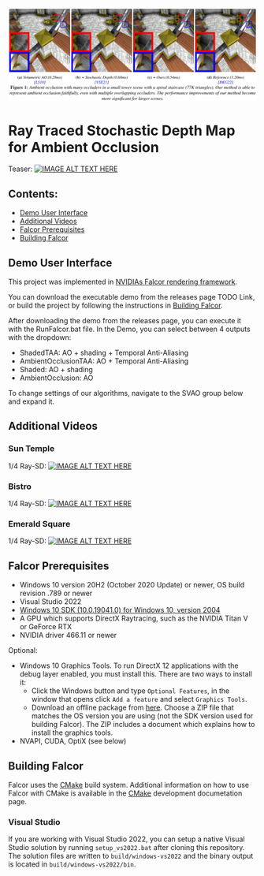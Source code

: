 ![](docs/images/teaser.png)

# Ray Traced Stochastic Depth Map for Ambient Occlusion

Teaser:
[![IMAGE ALT TEXT HERE](https://img.youtube.com/vi/sWEYIxme968/0.jpg)](https://www.youtube.com/watch?v=sWEYIxme968)

## Contents:

* [Demo User Interface](#demo-user-interface)
* [Additional Videos](#additional-videos)
* [Falcor Prerequisites](#falcor-prerequisites)
* [Building Falcor](#building-falcor)

## Demo User Interface

This project was implemented in [NVIDIAs Falcor rendering framework](https://github.com/NVIDIAGameWorks/Falcor).

You can download the executable demo from the releases page TODO Link, or build the project by following the instructions in [Building Falcor](#building-falcor).

After downloading the demo from the releases page, you can execute it with the RunFalcor.bat file. In the Demo, you can select between 4 outputs with the dropdown:
* ShadedTAA: AO + shading + Temporal Anti-Aliasing
* AmbientOcclusionTAA: AO + Temporal Anti-Aliasing
* Shaded: AO + shading
* AmbientOcclusion: AO

To change settings of our algorithms, navigate to the SVAO group below and expand it.

## Additional Videos

### Sun Temple
1/4 Ray-SD:
[![IMAGE ALT TEXT HERE](https://img.youtube.com/vi/sWEYIxme968/0.jpg)](https://www.youtube.com/watch?v=sWEYIxme968)

### Bistro
1/4 Ray-SD:
[![IMAGE ALT TEXT HERE](https://img.youtube.com/vi/vHRyg8kd2Yg/0.jpg)](https://www.youtube.com/watch?v=vHRyg8kd2Yg)

### Emerald Square
1/4 Ray-SD:
[![IMAGE ALT TEXT HERE](https://img.youtube.com/vi/PIQo2_nakQA/0.jpg)](https://www.youtube.com/watch?v=PIQo2_nakQA)

## Falcor Prerequisites
- Windows 10 version 20H2 (October 2020 Update) or newer, OS build revision .789 or newer
- Visual Studio 2022
- [Windows 10 SDK (10.0.19041.0) for Windows 10, version 2004](https://developer.microsoft.com/en-us/windows/downloads/windows-10-sdk/)
- A GPU which supports DirectX Raytracing, such as the NVIDIA Titan V or GeForce RTX
- NVIDIA driver 466.11 or newer

Optional:
- Windows 10 Graphics Tools. To run DirectX 12 applications with the debug layer enabled, you must install this. There are two ways to install it:
    - Click the Windows button and type `Optional Features`, in the window that opens click `Add a feature` and select `Graphics Tools`.
    - Download an offline package from [here](https://docs.microsoft.com/en-us/windows-hardware/test/hlk/windows-hardware-lab-kit#supplemental-content-for-graphics-media-and-mean-time-between-failures-mtbf-tests). Choose a ZIP file that matches the OS version you are using (not the SDK version used for building Falcor). The ZIP includes a document which explains how to install the graphics tools.
- NVAPI, CUDA, OptiX (see below)

## Building Falcor
Falcor uses the [CMake](https://cmake.org) build system. Additional information on how to use Falcor with CMake is available in the [CMake](docs/development/cmake.md) development documetation page.

### Visual Studio
If you are working with Visual Studio 2022, you can setup a native Visual Studio solution by running `setup_vs2022.bat` after cloning this repository. The solution files are written to `build/windows-vs2022` and the binary output is located in `build/windows-vs2022/bin`.